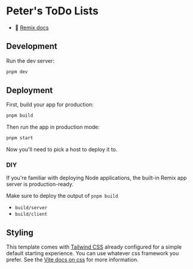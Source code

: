 # Peter's ToDo Lists

- 📖 [Remix docs](https://remix.run/docs)

## Development

Run the dev server:

```bash
pnpm dev
```

## Deployment

First, build your app for production:

```bash
pnpm build
```

Then run the app in production mode:

```bash
pnpm start
```

Now you'll need to pick a host to deploy it to.

### DIY

If you're familiar with deploying Node applications, the built-in Remix app server is production-ready.

Make sure to deploy the output of `pnpm build`

- `build/server`
- `build/client`

## Styling

This template comes with [Tailwind CSS](https://tailwindcss.com/) already configured for a simple default starting experience. You can use whatever css framework you prefer. See the [Vite docs on css](https://vitejs.dev/guide/features.html#css) for more information.
